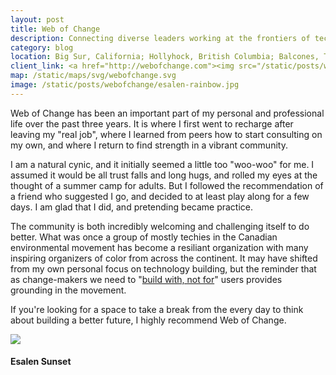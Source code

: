 ```yaml
---
layout: post
title: Web of Change
description: Connecting diverse leaders working at the frontiers of technology and social change.
category: blog
location: Big Sur, California; Hollyhock, British Columbia; Balcones, Texas
client_link: <a href="http://webofchange.com"><img src="/static/posts/webofchange/webofchange.png" alt="Web of Change"></a>
map: /static/maps/svg/webofchange.svg
image: /static/posts/webofchange/esalen-rainbow.jpg
---
```


Web of Change has been an important part of my personal and professional life over the past three years. It is where I first went to recharge after leaving my "real job", where I learned from peers how to start consulting on my own, and where I return to find strength in a vibrant community.

I am a natural cynic, and it initially seemed a little too "woo-woo" for me. I assumed it would be all trust falls and long hugs, and rolled my eyes at the thought of a summer camp for adults. But I followed the recommendation of a friend who suggested I go, and decided to at least play along for a few days. I am glad that I did, and pretending became practice.

The community is both incredibly welcoming and challenging itself to do better. What was once a group of mostly techies in the Canadian environmental movement has become a resiliant organization with many inspiring organizers of color from across the continent. It may have shifted from my own personal focus on technology building, but the reminder that as change-makers we need to "[build with, not for](http://www.buildwith.org)" users provides grounding in the movement.

If you're looking for a space to take a break from the every day to think about building a better future, I highly recommend Web of Change.

<div class="thumb two-third center">
<a href="https://www.flickr.com/photos/jlevinger/22050362908/"><img src="https://farm1.staticflickr.com/658/22050362908_b6aff6078c_z_d.jpg"></a>
<h4>Esalen Sunset</h4>
</div>